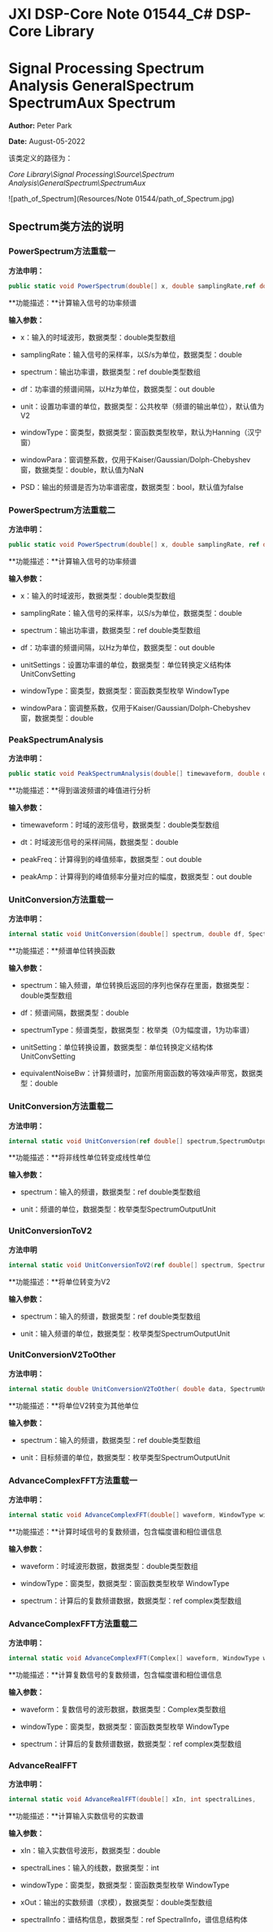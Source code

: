 

# JXI DSP-Core Note 01544_C# DSP-Core Library 

# Signal Processing Spectrum Analysis GeneralSpectrum SpectrumAux Spectrum

**Author:** Peter Park

**Date:** August-05-2022

该类定义的路径为：

*Core Library\Signal Processing\Source\Spectrum Analysis\GeneralSpectrum\SpectrumAux*

![path_of_Spectrum](Resources/Note 01544/path_of_Spectrum.jpg)

## Spectrum类方法的说明

### PowerSpectrum方法重载一

**方法申明：**

```C#
public static void PowerSpectrum(double[] x, double samplingRate,ref double[] spectrum, out double df, SpectrumOutputUnit unit = SpectrumOutputUnit.V2, WindowType windowType = WindowType.Hanning,double windowPara = double.NaN, bool PSD = false)
```

**功能描述：**计算输入信号的功率频谱

**输入参数：**

* x：输入的时域波形，数据类型：double类型数组

* samplingRate：输入信号的采样率，以S/s为单位，数据类型：double

* spectrum：输出功率谱，数据类型：ref double类型数组

* df：功率谱的频谱间隔，以Hz为单位，数据类型：out double

* unit：设置功率谱的单位，数据类型：公共枚举（频谱的输出单位），默认值为V2

* windowType：窗类型，数据类型：窗函数类型枚举，默认为Hanning（汉宁窗）

* windowPara：窗调整系数，仅用于Kaiser/Gaussian/Dolph-Chebyshev窗，数据类型：double，默认值为NaN

* PSD：输出的频谱是否为功率谱密度，数据类型：bool，默认值为false



### PowerSpectrum方法重载二

**方法申明：**

```C#
public static void PowerSpectrum(double[] x, double samplingRate, ref double[] spectrum, out double df, UnitConvSetting unitSettings, WindowType windowType, double windowPara)
```

**功能描述：**计算输入信号的功率频谱

**输入参数：**

* x：输入的时域波形，数据类型：double类型数组

* samplingRate：输入信号的采样率，以S/s为单位，数据类型：double

* spectrum：输出功率谱，数据类型：ref double类型数组

* df：功率谱的频谱间隔，以Hz为单位，数据类型：out double

* unitSettings：设置功率谱的单位，数据类型：单位转换定义结构体UnitConvSetting

* windowType：窗类型，数据类型：窗函数类型枚举 WindowType

* windowPara：窗调整系数，仅用于Kaiser/Gaussian/Dolph-Chebyshev窗，数据类型：double



### PeakSpectrumAnalysis

**方法申明：**

```C#
public static void PeakSpectrumAnalysis(double[] timewaveform, double dt,                                                         out double peakFreq, out double peakAmp)
```

**功能描述：**得到谐波频谱的峰值进行分析

**输入参数：**

* timewaveform：时域的波形信号，数据类型：double类型数组

* dt：时域波形信号的采样间隔，数据类型：double

* peakFreq：计算得到的峰值频率，数据类型：out double

* peakAmp：计算得到的峰值频率分量对应的幅度，数据类型：out double



### UnitConversion方法重载一

**方法申明：**

```C#
internal static void UnitConversion(double[] spectrum, double df, SpectrumType spectrumType, UnitConvSetting unitSetting, double equivalentNoiseBw)
```
**功能描述：**频谱单位转换函数

**输入参数：**

* spectrum：输入频谱，单位转换后返回的序列也保存在里面，数据类型：double类型数组

* df：频谱间隔，数据类型：double

* spectrumType：频谱类型，数据类型：枚举类（0为幅度谱，1为功率谱）

* unitSetting：单位转换设置，数据类型：单位转换定义结构体UnitConvSetting

* equivalentNoiseBw：计算频谱时，加窗所用窗函数的等效噪声带宽，数据类型：double



### UnitConversion方法重载二

**方法申明：**

```C#
internal static void UnitConversion(ref double[] spectrum,SpectrumOutputUnit unit)
```

**功能描述：**将非线性单位转变成线性单位

**输入参数：**

* spectrum：输入的频谱，数据类型：ref double类型数组

* unit：频谱的单位，数据类型：枚举类型SpectrumOutputUnit



### UnitConversionToV2

**方法申明**

```C#
internal static void UnitConversionToV2(ref double[] spectrum, SpectrumUnitInfo unit)
```

**功能描述：**将单位转变为V2

**输入参数：**

* spectrum：输入的频谱，数据类型：ref double类型数组

* unit：输入频谱的单位，数据类型：枚举类型SpectrumOutputUnit



### UnitConversionV2ToOther

**方法申明：**

```C#
internal static double UnitConversionV2ToOther( double data, SpectrumUnitInfo unit)
```

**功能描述：**将单位V2转变为其他单位

**输入参数：**

* spectrum：输入的频谱，数据类型：ref double类型数组

* unit：目标频谱的单位，数据类型：枚举类型SpectrumOutputUnit



### AdvanceComplexFFT方法重载一

**方法申明：**

```C#
internal static void AdvanceComplexFFT(double[] waveform, WindowType windowType,                                                ref Complex[] spectrum)
```

**功能描述：**计算时域信号的复数频谱，包含幅度谱和相位谱信息

**输入参数：**

* waveform：时域波形数据，数据类型：double类型数组

* windowType：窗类型，数据类型：窗函数类型枚举 WindowType

* spectrum：计算后的复数频谱数据，数据类型：ref complex类型数组



### AdvanceComplexFFT方法重载二

**方法申明：**

```c#
internal static void AdvanceComplexFFT(Complex[] waveform, WindowType windowType,                                                ref Complex[] spectrum)
```

**功能描述：**计算复数信号的复数频谱，包含幅度谱和相位谱信息

**输入参数：**

* waveform：复数信号的波形数据，数据类型：Complex类型数组

* windowType：窗类型，数据类型：窗函数类型枚举 WindowType

* spectrum：计算后的复数频谱数据，数据类型：ref complex类型数组



### AdvanceRealFFT

**方法申明：**

```C#
internal static void AdvanceRealFFT(double[] xIn, int spectralLines,                                                         WindowType windowType, double[] xOut,                                                     ref SpectralInfo spectralInfo)
```

**功能描述：**计算输入实数信号的实数谱

**输入参数：**

* xIn：输入实数信号波形，数据类型：double

* spectralLines：输入的线数，数据类型：int

* windowType：窗类型，数据类型：窗函数类型枚举 WindowType

* xOut：输出的实数频谱（求模），数据类型：double类型数组

* spectralInfo：谱结构信息，数据类型：ref SpectralInfo，谱信息结构体